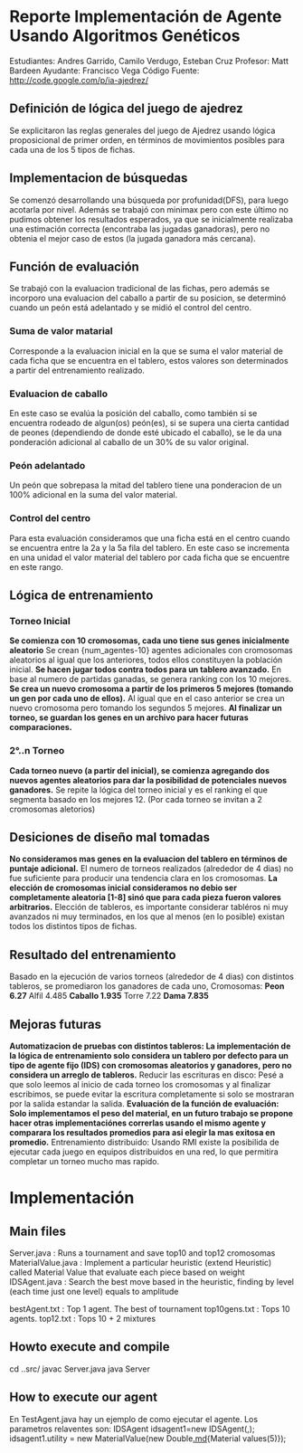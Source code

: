 # Reporte Implementación de Agente Usando Algoritmos Genéticos #
Estudiantes: Andres Garrido, Camilo Verdugo, Esteban Cruz
Profesor: Matt Bardeen
Ayudante: Francisco Vega
Código Fuente:  http://code.google.com/p/ia-ajedrez/

## Definición de lógica del juego de ajedrez ##
Se explicitaron las reglas generales del juego de Ajedrez usando lógica proposicional de primer orden, en términos de movimientos posibles para cada una de los 5 tipos de fichas.

## Implementacion de búsquedas ##
Se comenzó desarrollando una búsqueda por profunidad(DFS), para luego acotarla por nivel. Además se trabajó con minimax pero con este último no pudimos obtener los resultados esperados, ya que se inicialmente realizaba una estimación correcta (encontraba las jugadas ganadoras), pero no obtenia el mejor caso de estos (la jugada ganadora más cercana).

## Función de evaluación ##
Se trabajó con la evaluacion tradicional de las fichas, pero además se incorporo una evaluacion del caballo a partir de su posicion, se determinó cuando un peón está adelantado y se midió el control del centro.
### Suma de valor matarial ###
Corresponde a la evaluacion inicial en la que se suma el valor material de cada ficha que se encuentra en el tablero, estos valores son determinados a partir del entrenamiento realizado.
### Evaluacion de caballo ###
En este caso se evalúa la posición del caballo, como también si se encuentra rodeado de algun(os) peón(es), si se supera una cierta cantidad de peones (dependiendo de donde esté ubicado el caballo), se le da una ponderación adicional al caballo de un 30% de su valor original.
### Peón adelantado ###
Un peón que sobrepasa la mitad del tablero tiene una ponderacion de un 100% adicional en la suma del valor material.
### Control del centro ###
Para esta evaluación consideramos que una ficha está en el centro cuando se encuentra entre la 2a y la 5a fila del tablero. En este caso se incrementa en una unidad el valor material del tablero por cada ficha que se encuentre en este rango.

## Lógica de entrenamiento ##
### Torneo Inicial ###
**Se comienza con 10 cromosomas, cada uno tiene sus genes inicialmente aleatorio** Se crean {num\_agentes-10} agentes adicionales con cromosomas aleatorios al igual que los anteriores, todos ellos constituyen la población inicial.
**Se hacen jugar todos contra todos para un tablero avanzado.** En base al numero de partidas ganadas, se genera ranking con los 10 mejores.
**Se crea un nuevo cromosoma a partir de los primeros 5 mejores (tomando un gen por cada uno de ellos).** Al igual que en el caso anterior se crea un nuevo cromosoma pero tomando los segundos 5 mejores.
**Al finalizar un torneo, se guardan los genes en un archivo para hacer futuras comparaciones.**

### 2°..n Torneo ###
**Cada torneo nuevo (a partir del inicial), se comienza agregando dos nuevos agentes aleatorios para dar la posibilidad de potenciales nuevos ganadores.** Se repite la lógica del torneo inicial y es el ranking el que segmenta basado en los mejores 12. (Por cada torneo se invitan a 2 cromosomas aletorios)

## Desiciones de diseño mal tomadas ##
**No consideramos mas genes en la evaluacion del tablero en términos de puntaje adicional.** El numero de torneos realizados (alrededor de 4 dias) no fue suficiente para producir una tendencia clara en los cromosomas.
**La elección de cromosomas inicial consideramos no debio ser completamente aleatoria [1-8] sinó que para cada pieza fueron valores arbitrarios.** Elección de tableros, es importante considerar tabléros ni muy avanzados ni muy terminados, en los que al menos (en lo posible) existan todos los distintos tipos de fichas.

## Resultado del entrenamiento ##
Basado en la ejecución de varios torneos (alrededor de 4 dias) con distintos tableros, se promediaron los ganadores de cada uno,
Cromosomas:
**Peon  6.27** Alfil 4.485
**Caballo       1.935** Torre 7.22
**Dama  7.835**



## Mejoras futuras ##
**Automatizacion de pruebas con distintos tableros: La implementación de la lógica de entrenamiento solo considera un tablero por defecto para un tipo de agente fijo (IDS) con cromosomas aleatorios y ganadores, pero no considera un arreglo de tableros.** Reducir las escrituras en disco: Pesé a que solo leemos al inicio de cada torneo los cromosomas y al finalizar escribimos, se puede evitar la escritura completamente si solo se mostraran por la salida estandar la salida.
**Evaluación de la función de evaluación: Solo implementamos el peso del material, en un futuro trabajo se propone hacer otras implementaciónes correrlas usando el mismo agente y comparara los resultados promedios para asi elegir la mas exitosa en promedio.** Entrenamiento distribuido: Usando RMI existe la posibilida de ejecutar cada juego en equipos distribuidos en una red, lo que permitira completar un torneo mucho mas rapido.


# Implementación #
## Main files ##
Server.java                     : Runs a tournament and save top10 and top12 cromosomas
MaterialValue.java      : Implement a particular heuristic (extend Heuristic) called Material Value that evaluate each piece based on weight
IDSAgent.java           : Search the best move based in the heuristic, finding by level (each time just one level) equals to amplitude

bestAgent.txt           : Top 1 agent. The best of tournament
top10gens.txt           : Tops 10 agents.
top12.txt                       : Tops 10 + 2 mixtures

## Howto execute and compile ##
cd ..src/
javac Server.java
java Server


## How to execute our agent ##
En TestAgent.java hay un ejemplo de como ejecutar el agente.
Los parametros relaventes son:
IDSAgent idsagent1=new IDSAgent(<Algorithm of search>,<agente name>);
idsagent1.utility = new MaterialValue(new Double[.md](.md){Material values(5)});